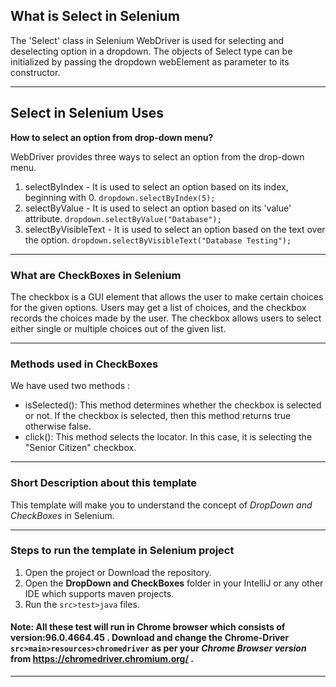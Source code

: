 ## What is Select in Selenium
The 'Select' class in Selenium WebDriver is used for selecting and deselecting option in a dropdown. The objects of Select type can be initialized by passing the dropdown webElement as parameter to its constructor.


---
## Select in Selenium Uses
**How to select an option from drop-down menu?**

WebDriver provides three ways to select an option from the drop-down menu.

1. selectByIndex - It is used to select an option based on its index, beginning with 0.
`dropdown.selectByIndex(5);`
2. selectByValue - It is used to select an option based on its 'value' attribute.
`dropdown.selectByValue("Database");`
3. selectByVisibleText - It is used to select an option based on the text over the option.
`dropdown.selectByVisibleText("Database Testing");`
---
### What are CheckBoxes in Selenium

The checkbox is a GUI element that allows the user to make certain choices for the given options. Users may get a list of choices, and the checkbox records the choices made by the user. The checkbox allows users to select either single or multiple choices out of the given list.

---
### Methods used in CheckBoxes

We have used two methods :

* isSelected(): This method determines whether the checkbox is selected or not. If the checkbox is selected, then this method returns true otherwise false.
* click(): This method selects the locator. In this case, it is selecting the "Senior Citizen" checkbox.
---

### Short Description about this template
This template will make you to understand the concept of *DropDown and CheckBoxes* in Selenium.

---
### Steps to run the template in Selenium project
1. Open the project or Download the repository.
2. Open the **DropDown and CheckBoxes** folder in your IntelliJ or any other IDE which supports maven projects.
3. Run the `src>test>java` files.

#### Note: All these test will run in Chrome browser which consists of version:96.0.4664.45 . Download and change the Chrome-Driver `src>main>resources>chromedriver` as per your *Chrome Browser version* from https://chromedriver.chromium.org/ . 

---